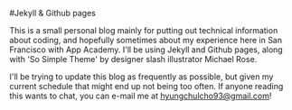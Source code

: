 #Jekyll & Github pages

This is a small personal blog mainly for putting out technical information
about coding, and hopefully sometimes about my experience here in San Francisco
with App Academy. I'll be using Jekyll and Github pages, along with 'So Simple Theme'
by designer slash illustrator Michael Rose.

I'll be trying to update this blog as frequently as possible, but given my current schedule
that might end up not being too often. If anyone reading this wants to chat, you can e-mail me
at hyungchulcho93@gmail.com!
